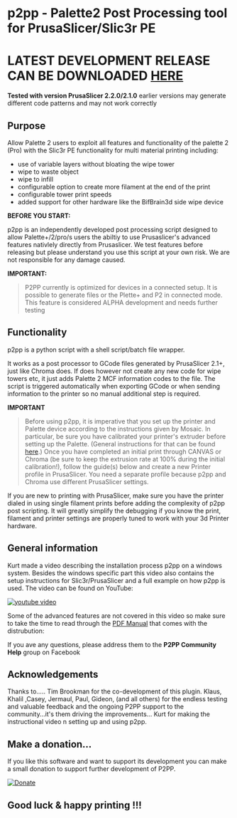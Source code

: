 # p2pp - **Palette2 Post Processing tool for PrusaSlicer/Slic3r PE**

# LATEST DEVELOPMENT RELEASE CAN BE DOWNLOADED [HERE](https://www.dropbox.com/sh/q0vhg6u90a8wbox/AAB2jEGWGZBYlqXnTCLkojCla?dl=0)

**Tested with version PrusaSlicer 2.2.0/2.1.0**
earlier versions may generate different code patterns and may not work correctly

## Purpose

Allow Palette 2 users to exploit all features and functionality of the palette 2 (Pro) with the Slic3r PE functionality for multi material printing including:

- use of variable layers without bloating the wipe tower
- wipe to waste object
- wipe to infill
- configurable option to create more filament at the end of the print 
- configurable tower print speeds
- added support for other hardware like the BifBrain3d side wipe device


**BEFORE YOU START:**

p2pp is an independently developed post processing script designed to allow Palette+/2/pro/s users the abiltiy to use Prusaslicer's advanced features nativlely directly from Prusaslicer. We test features before releasing but please understand you use this script at your own risk. We are not responsible for any damage caused.

**IMPORTANT:**
> P2PP currently is optimized for devices in a connected setup.  It is possible to generate files or the Plette+ and P2 in connected mode.  
This feature is considered ALPHA development and needs further testing


## Functionality

p2pp is a python script with a shell script/batch file wrapper.

It works as a post processor to GCode files generated by PrusaSlicer 2.1+, just like Chroma does.   If does however not create any new code for wipe towers etc, it just adds Palette 2 MCF information codes to the file.  The script is triggered automatically when exporting GCode or when sending information to the printer so no manual additional step is required.  

**IMPORTANT**
> Before using p2pp, it is imperative that you set up the printer and Palette device according to the
instructions given by Mosaic. In particular, be sure you have calibrated your printer's extruder before setting
up the Palette.
(General instructions for that can be found [here](https://all3dp.com/2/extruder-calibration-6-easy-steps-2).)
Once you have completed an initial print through CANVAS or Chroma (be sure to keep the extrusion rate at 100% 
during the initial calibration!), follow the guide(s) below and create a new 
Printer profile in PrusaSlicer. You need a separate profile because
p2pp and Chroma use different PrusaSlicer settings.

If you are new to printing with PrusaSlicer, make sure you have the printer dialed in using single filament prints before
adding the complexity of p2pp post scripting.   It will greatly simplify the debugging if you know the print, filament and printer
settings are properly tuned to work with your 3d Printer hardware.

## General information

Kurt made a video describing the installation process p2pp on a windows system.  Besides the windows specific part this video also contains the 
setup instructions for Slic3r/PrusaSlicer and a full example on how p2pp is used.   The video can be found on YouTube:

[![youtube video](https://img.youtube.com/vi/JuTdq-IlRj4/0.jpg)](https://www.youtube.com/watch?v=JuTdq-IlRj4&t=1s "P2PP Installation and Configuration")

Some of the advanced features are not covered in this video so make sure to take the time to read through the [PDF Manual](https://github.com/tomvandeneede/p2pp/blob/dev/docs/P2PP%20user%20manual.pdf) that comes with the distrubution:

If you ave any questions, please address them to the **P2PP Community Help** group on Facebook

## Acknowledgements

Thanks to.....
Tim Brookman for the co-development of this plugin.
Klaus, Khalil ,Casey, Jermaul, Paul, Gideon,   (and all others) for the endless testing and valuable feedback and the ongoing P2PP support to the community...it's them driving the improvements...
Kurt for making the instructional video n setting up and using p2pp.

## Make a donation...

If you like this software and want to support its development you can make a small donation to support further development of P2PP.

[![Donate](https://img.shields.io/badge/Donate-PayPal-green.svg)](https://www.paypal.com/cgi-bin/webscr?cmd=_donations&business=t.vandeneede@pandora.be&lc=EU&item_name=Donation+to+P2PP+Developer&no_note=0&cn=&currency_code=EUR&bn=PP-DonationsBF:btn_donateCC_LG.gif:NonHosted)



## **Good luck & happy printing !!!**





